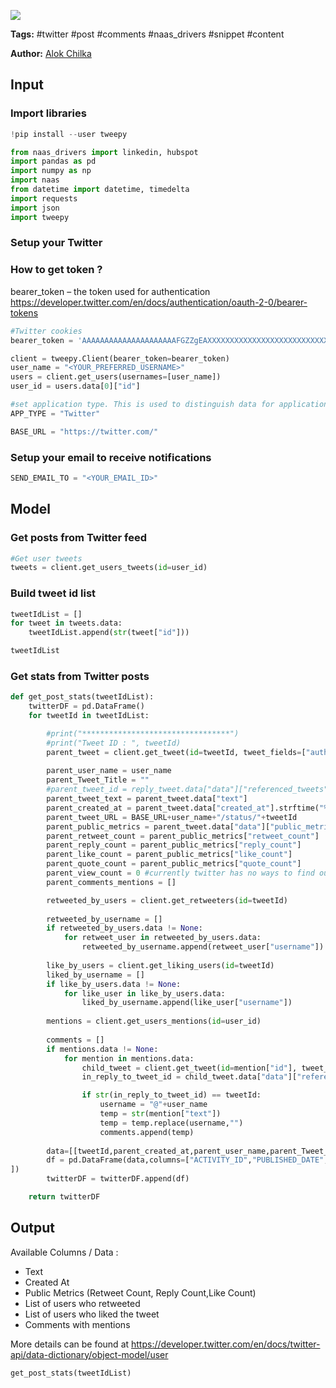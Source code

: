 <a href="https://app.naas.ai/user-redirect/naas/downloader?url=https://raw.githubusercontent.com/jupyter-naas/awesome-notebooks/master/Twitter/Twitter_Get_posts_stats.ipynb" target="_parent"><img src="https://naasai-public.s3.eu-west-3.amazonaws.com/open_in_naas.svg"/></a>

**Tags:** #twitter #post #comments #naas_drivers #snippet #content

**Author:** [Alok Chilka](https://www.linkedin.com/in/calok64/)

## Input

### Import libraries


```python
!pip install --user tweepy
```


```python
from naas_drivers import linkedin, hubspot
import pandas as pd
import numpy as np
import naas
from datetime import datetime, timedelta
import requests
import json
import tweepy
```

### Setup your Twitter

### How to get token ?

bearer_token – the token used for authentication
https://developer.twitter.com/en/docs/authentication/oauth-2-0/bearer-tokens



```python
#Twitter cookies
bearer_token = 'AAAAAAAAAAAAAAAAAAAAAFGZZgEAXXXXXXXXXXXXXXXXXXXXXXXXXXXXXXXXXXXXXXXXX'

client = tweepy.Client(bearer_token=bearer_token)
user_name = "<YOUR_PREFERRED_USERNAME>"
users = client.get_users(usernames=[user_name])
user_id = users.data[0]["id"]

#set application type. This is used to distinguish data for application in master data model
APP_TYPE = "Twitter"

BASE_URL = "https://twitter.com/"
```

### Setup your email to receive notifications


```python
SEND_EMAIL_TO = "<YOUR_EMAIL_ID>"
```

## Model

### Get posts from Twitter feed


```python
#Get user tweets
tweets = client.get_users_tweets(id=user_id)
```

### Build tweet id list


```python
tweetIdList = []
for tweet in tweets.data:
    tweetIdList.append(str(tweet["id"]))
```


```python
tweetIdList
```

### Get stats from Twitter posts


```python
def get_post_stats(tweetIdList):
    twitterDF = pd.DataFrame()
    for tweetId in tweetIdList:

        #print("*********************************")
        #print("Tweet ID : ", tweetId)
        parent_tweet = client.get_tweet(id=tweetId, tweet_fields=["author_id","created_at","entities","in_reply_to_user_id",
                                                                        "referenced_tweets,source,public_metrics"])
        parent_user_name = user_name
        parent_Tweet_Title = ""
        #parent_tweet_id = reply_tweet.data["data"]["referenced_tweets"][0]["id"]
        parent_tweet_text = parent_tweet.data["text"]
        parent_created_at = parent_tweet.data["created_at"].strftime("%d-%m-%Y %H:%M:%S")
        parent_tweet_URL = BASE_URL+user_name+"/status/"+tweetId
        parent_public_metrics = parent_tweet.data["data"]["public_metrics"]
        parent_retweet_count = parent_public_metrics["retweet_count"]
        parent_reply_count = parent_public_metrics["reply_count"]
        parent_like_count = parent_public_metrics["like_count"]
        parent_quote_count = parent_public_metrics["quote_count"]
        parent_view_count = 0 #currently twitter has no ways to find out who actually viewed your post hence kept value = 0 to map the columns
        parent_comments_mentions = []

        retweeted_by_users = client.get_retweeters(id=tweetId)
        
        retweeted_by_username = []
        if retweeted_by_users.data != None:
            for retweet_user in retweeted_by_users.data:
                retweeted_by_username.append(retweet_user["username"])
        
        like_by_users = client.get_liking_users(id=tweetId)        
        liked_by_username = []
        if like_by_users.data != None:
            for like_user in like_by_users.data:
                liked_by_username.append(like_user["username"])
        
        mentions = client.get_users_mentions(id=user_id)
        
        comments = []
        if mentions.data != None:
            for mention in mentions.data:
                child_tweet = client.get_tweet(id=mention["id"], tweet_fields=["author_id", "in_reply_to_user_id","referenced_tweets,source,public_metrics,text"])
                in_reply_to_tweet_id = child_tweet.data["data"]["referenced_tweets"][0]["id"]

                if str(in_reply_to_tweet_id) == tweetId:
                    username = "@"+user_name
                    temp = str(mention["text"])
                    temp = temp.replace(username,"")
                    comments.append(temp)
        
        data=[[tweetId,parent_created_at,parent_user_name,parent_Tweet_Title,parent_tweet_text,parent_tweet_URL,parent_view_count,parent_reply_count,parent_like_count,parent_retweet_count,APP_TYPE]]
        df = pd.DataFrame(data,columns=["ACTIVITY_ID","PUBLISHED_DATE","AUTHOR_NAME","TITLE","TEXT","POST_URL","VIEWS","COMMENTS","LIKES","SHARES","APPLICATION_TYPE"
])
        twitterDF = twitterDF.append(df)

    return twitterDF
```

## Output

Available Columns / Data :

- Text
- Created At
- Public Metrics (Retweet Count, Reply Count,Like Count)
- List of users who retweeted 
- List of users who liked the tweet
- Comments with mentions

More details can be found at https://developer.twitter.com/en/docs/twitter-api/data-dictionary/object-model/user


```python
get_post_stats(tweetIdList)
```

